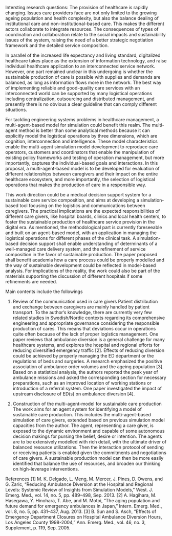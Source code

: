 Intersting research questions:
The provision of healthcare is rapidly changing. Issues care providers face are not only limited to the growing ageing population and health complexity, but also the balance dealing of institutional care and non-institutional-based care. This makes the different actors collaborate to integrate resources. The consequences of types of coordination and collaboration relate to the social impacts and sustainability issues of the system, raising the need of a better strategic negotiation framework and the detailed service composition.

In parallel of the increased life expectancy and living standard, digitalized healthcare takes place as the extension of information technology, and raise individual healthcare application to an interconnected service network. However, one part remained unclear in this undergoing is whether the sustainable production of care is possible with supplies and demands are balanced, as long as information flows more in the network. The best way of implementing reliable and good-quality care services with an interconnected world can be supported by many logistical operations including centralization, outsourcing and distributed management, and presently there is no obvious a clear guideline that can comply different situations. 

For tackling engineering systems problems in healthcare management, a multi-agent-based model for simulation could benefit this realm. The multi-agent method is better than some analytical methods because it can explicitly model the logistical operations by three dimensions, which are cognition, interconnection and intelligence. These model characteristics enable the multi-agent simulation model development to reproduce care operators, customers and coordinators that enable the manipulation of existing policy frameworks and testing of operation management, but more importantly, captures the individual-based goals and interactions. In this proposal, a multi-agent-based model is to be developed for evaluation of different relationships between caregivers and their impact on the entire healthcare ecosystem, and more importantly, the selection of logistical operations that makes the production of care in a responsible way.

This work direction could be a medical decision support system for a sustainable care service composition, and aims at developing a simulation-based tool focusing on the logistics and communications between caregivers. The practical implications are the expected responsibilities of different care givers, like hospital boards, clinics and local health centers, to foster the sustainable production of healthcare service provision in the digital era. As mentioned, the methodological part is currently foreseeable and built on an agent-based model, with an application in managing the logistical operations for different phases of the clinical task. A simulation-based decision support shall enable understanding of determinants of a well-managed care delivery system, and the refinement of service composition in the favor of sustainable production. The paper proposed shall benefit academia how a care process could be properly modelled and the way of sustainable development could be reflected in model-based analysis. For implications of the reality, the work could also be part of the materials supporting the discussion of different hospitals if some refinements are needed.

Main contents include the followings 
1. Review of the communication used in care givers
Patient distribution and exchange between caregivers are mainly handled by patient transport. To the author’s knowledge, there are currently very few related studies in Swedish/Nordic contexts regarding its comprehensive engineering and appropriate governance considering the responsible production of cares. This means that deviations occur in operations quite often because of the lack of proper logistics management. One paper reviews that  ambulance diversion is a general challenge for many healthcare systems, and explores the hospital and regional efforts for reducing diversified emergency traffic [2]. Effects of reducing diversion could be achieved by properly managing the ED department or the regulations of beds and surgeries. A research emphasized the positive association of ambulance order volumes and the ageing population [3]. Based on a statistical analysis, the authors reported the peak year of ambulance missions and asked the corresponding section for necessary preparations, such as an improved location of working stations or introduction of a referral system. One paper investigated the impact of upstream disclosure of ED(s) on ambulance diversion [4]. <br/>

2.  Construction of the multi-agent-model for sustainable care production
The work aims for an agent system for identifying a model of sustainable care production. This includes the multi-agent-based simulation of care givers, extended based on previous simulation model capacities from the author. The agent, representing a care giver, is exposed to the dynamic environment and capable of some autonomous decision makings for pursing the belief, desire or intention. The agents are to be extensively modelled with rich detail, with the ultimate driver of balanced resource utilizations. Then the interaction protocol of sending or receiving patients is enabled given the commitments and negotiations of care givers. A sustainable production model can then be more easily identified that balance the use of resources, and broaden our thinking on high-leverage interventions.

References
[1]	M. K. Delgado, L. Meng, M. Mercer, J. Pines, D. Owens, and G. Zaric, “Reducing Ambulance Diversion at the Hospital and Regional Levels: Systemic Review of Insights from Simulation Models,” West. J. Emerg. Med., vol. 14, no. 5, pp. 489–498, Sep. 2013.
[2]	A. Hagihara, M. Hasegawa, Y. Hinohara, T. Abe, and M. Motoi, “The aging population and future demand for emergency ambulances in Japan,” Intern. Emerg. Med., vol. 8, no. 5, pp. 431–437, Aug. 2013.
[3]	B. Sun and S. Asch, “Effects of Emergency Department Closures on Hospital Ambulance Diversion Hours, Los Angeles County 1998-2004,” Ann. Emerg. Med., vol. 46, no. 3, Supplement, p. 119, Sep. 2005.


